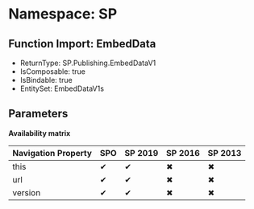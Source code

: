 # Namespace: SP

## Function Import: EmbedData

- ReturnType: SP.Publishing.EmbedDataV1
- IsComposable: true
- IsBindable: true
- EntitySet: EmbedDataV1s

## Parameters

**Availability matrix**

Navigation Property | SPO | SP 2019 | SP 2016 | SP 2013
----------|-----|---------|---------|--------
this | ✔ | ✔ | ✖ | ✖
url | ✔ | ✔ | ✖ | ✖
version | ✔ | ✔ | ✖ | ✖
